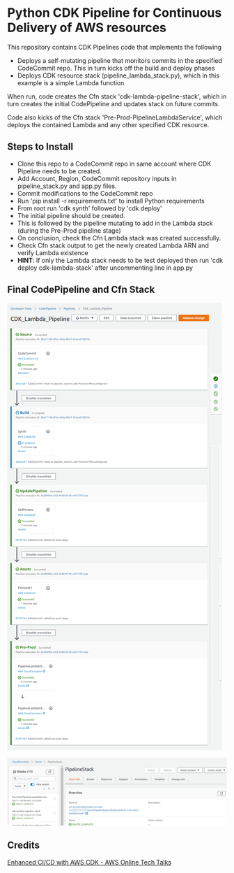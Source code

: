# Python CDK Pipeline for Continuous Delivery of AWS resources

This repository contains CDK Pipelines code that implements the following

- Deploys a self-mutating pipeline that monitors commits in the specified CodeCommit repo. This in turn kicks off the build and deploy phases
- Deploys CDK resource stack (pipeline_lambda_stack.py), which in this example is a simple Lambda function

When run, code creates the Cfn stack 'cdk-lambda-pipeline-stack', which in turn creates the initial CodePipeline and updates stack on future commits.

Code also kicks of the Cfn stack 'Pre-Prod-PipelineLambdaService', which deploys the contained Lambda and any other specified CDK resource.

## Steps to Install

- Clone this repo to a CodeCommit repo in same account where CDK Pipeline needs to be created.
- Add Account, Region, CodeCommit repository inputs in pipeline_stack.py and app.py files.
- Commit modifications to the CodeCommit repo
- Run 'pip install -r requirements.txt' to install Python requirements
- From root run 'cdk synth' followed by 'cdk deploy'
- The initial pipeline should be created.
- This is followed by the pipeline mutating to add in the Lambda stack (during the Pre-Prod pipeline stage)
- On conclusion, check the Cfn Lambda stack was created successfully.
- Check Cfn stack output to get the newly created Lambda ARN and verify Lambda existence
- **HINT**: If only the Lambda stack needs to be test deployed then run 'cdk deploy cdk-lambda-stack' after uncommenting line in app.py

## Final CodePipeline and Cfn Stack

![](image/README/1636436251733.png)

![](image/README/1636464382598.png)

## Credits

[Enhanced CI/CD with AWS CDK - AWS Online Tech Talks](https://www.youtube.com/watch?v=1ps0Wh19MHQ)
